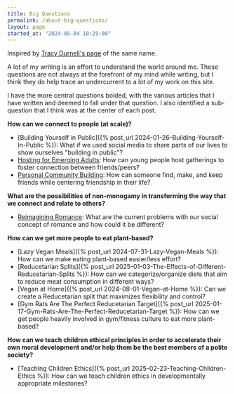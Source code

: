 ```yaml
---
title: Big Questions
permalink: /about-big-questions/
layout: page
started_at: "2024-05-04 10:25:00"
---
```


Inspired by [Tracy Durnell's page](https://tracydurnell.com/questions/) of the same name.

A lot of my writing is an effort to understand the world around me. These questions are not always at the forefront of my mind while writing, but I think they do help trace an undercurrent to a lot of my work on this site.

I have the more central questions bolded, with the various articles that I have written and deemed to fall under that question. I also identified a sub-question that I think was at the center of each post.

**How can we connect to people (at scale)?**
* [Building Yourself in Public]({% post_url 2024-01-26-Building-Yourself-In-Public %}): What if we used social media to share parts of our lives to show ourselves "building in public"?
* [Hosting for Emerging Adults](/anthologies/hosting-for-emerging-adults): How can young people host gatherings to foster connection between friends/peers?
* [Personal Community Building](/anthologies/personal-community-building): How can someone find, make, and keep friends while centering friendship in their life?

**What are the possibilities of non-monogamy in transforming the way that we connect and relate to others?**
* [Reimagining Romance](/anthologies/reimagining-romance): What are the current problems with our social concept of romance and how could it be different?

**How can we get more people to eat plant-based?**
* [Lazy Vegan Meals]({% post_url 2024-07-31-Lazy-Vegan-Meals %}): How can we make eating plant-based easier/less effort?
* [Reducetarian Splits]({% post_url 2025-01-03-The-Effects-of-Different-Reducetarian-Splits %}): How can we categorize/organize diets that aim to reduce meat consumption in different ways?
* [Vegan at Home]({% post_url 2024-08-01-Vegan-at-Home %}): Can we create a Reducetarian split that maximizes flexibility and control?
* [Gym Rats Are The Perfect Reducetarian Target]({% post_url 2025-01-17-Gym-Rats-Are-The-Perfect-Reducetarian-Target %}): How can we get people heavily involved in gym/fitness culture to eat more plant-based?

**How can we teach children ethical principles in order to accelerate their own moral development and/or help them be the best members of a polite society?**
* [Teaching Children Ethics]({% post_url 2025-02-23-Teaching-Children-Ethics %}): How can we teach children ethics in developmentally appropriate milestones?